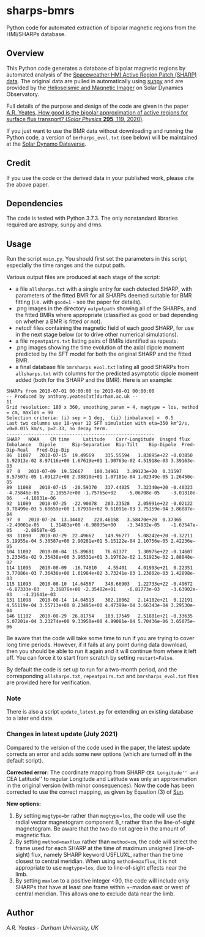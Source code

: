 # sharps-bmrs
Python code for automated extraction of bipolar magnetic regions from the HMI/SHARPs database.

## Overview

This Python code generates a database of bipolar magnetic regions by automated analysis of the <a href="http://jsoc.stanford.edu/doc/data/hmi/sharp/sharp.htm">Spaceweather HMI Active Region Patch (SHARP) data</a>. The original data are pulled in automatically using <a href="https://sunpy.org">sunpy</a> and are provided by the <a href="http://hmi.stanford.edu">Helioseismic and Magnetic Imager</a> on Solar Dynamics Observatory.

Full details of the purpose and design of the code are given in the paper <a href="https://link.springer.com/article/10.1007/s11207-020-01688-y?wt_mc=Internal.Event.1.SEM.ArticleAuthorIncrementalIssue">A.R. Yeates, How good is the bipolar approximation of active regions for surface flux transport? (<i>Solar Physics</i> <b>295</b>, 119, 2020)</a>.

If you just want to use the BMR data without downloading and running the Python code, a version of `bmrharps_evol.txt` (see below) will be maintained at the <a href="">Solar Dynamo Dataverse</a>.

## Credit

If you use the code or the derived data in your published work, please cite the above paper.

## Dependencies

The code is tested with Python 3.7.3. The only nonstandard libraries required are astropy, sunpy and drms.

## Usage

Run the script `main.py`. You should first set the parameters in this script, especially the time ranges and the output path.

Various output files are produced at each stage of the script:
- a file `allsharps.txt` with a single entry for each detected SHARP, with parameters of the fitted BMR for all SHARPs deemed suitable for BMR fitting (i.e. with `good=1` - see the paper for details).
- .png images in the directory `outputpath` showing all of the SHARPs, and the fitted BMRs where appropriate (classified as good or bad depending on whether a BMR is fitted or not). 
- netcdf files containing the magnetic field of each good SHARP, for use in the next stage below (or to drive other numerical simulations).
- a file `repeatpairs.txt` listing pairs of BMRs identified as repeats.
- .png images showing the time evolution of the axial dipole moment predicted by the SFT model for both the original SHARP and the fitted BMR.
- a final database file `bmrsharps_evol.txt` listing all good SHARPs from `allsharps.txt` with columns for the predicted asymptotic dipole moment added (both for the SHARP and the BMR). Here is an example:
```
SHARPs from 2010-07-01 00:00:00 to 2010-09-01 00:00:00
-- Produced by anthony.yeates[at]durham.ac.uk --
11
Grid resolution: 180 x 360, smoothing_param = 4, magtype = los, method = cm, maxlon = 90
Selection criteria: (i) sep > 1 deg,  (ii) |imbalance| <  0.5
Last two columns use 10-year 1D SFT simulation with eta=350 km^2/s, v0=0.015 km/s, p=2.33, no decay term.
------------------------------------------------------
SHARP	NOAA	CM time		Latitude	Carr-Longitude	Unsgnd flux	Imbalance	Dipole		Bip-Separation	Bip-Tilt	Bip-Dipole	Pred-Dip-Real	Pred-Dip-Bip
86	11087	2010-07-15	19.49569	335.55594	1.83895e+22	-0.03850	1.92913e-02	8.97116e+00	1.67619e+01	1.90763e-02	4.51918e-03	3.39163e-03
87	0	2010-07-09	19.52667	100.34961	3.89123e+20	 0.31597	8.57507e-05	1.09127e+00	2.98810e+01	1.07181e-04	1.02349e-05	1.26450e-05
89	11088	2010-07-15	-20.59370	337.44025	7.32340e+20	-0.40323	-4.75846e-05	2.18557e+00	-1.75765e+02	-5.06708e-05	-3.01310e-06	-4.10831e-06
92	11089	2010-07-25	-22.90078	203.23528	2.05991e+22	-0.02122	9.70499e-03	5.68659e+00	1.67930e+02	9.61091e-03	3.75159e-04	3.86887e-04
97	0	2010-07-24	13.34402	220.46158	3.58470e+20	 0.37365	-2.40001e-05	1.31483e+00	-6.98935e+00	-3.34932e-05	-1.63547e-05	-2.89587e-05
98	11090	2010-07-29	22.49662	149.96277	5.08242e+20	-0.32211	5.19955e-04	5.30587e+00	2.90281e+01	5.15122e-04	2.10756e-05	2.42236e-05
104	11092	2010-08-04	15.89691	76.61377	1.30975e+22	-0.14607	3.23345e-02	9.35438e+00	3.96531e+01	3.19762e-02	1.51923e-02	1.88848e-02
114	11095	2010-08-09	-16.74810	 4.55401	4.01993e+21	 0.22351	3.77086e-03	7.36436e+00	1.61984e+02	3.73241e-03	1.23802e-03	1.42898e-03
115	11093	2010-08-10	14.64567	348.66903	1.22733e+22	-0.49672	-6.87333e-03	3.36876e+00	-2.35482e+01	-6.81773e-03	-3.63902e-03	-4.21641e-03
131	11098	2010-08-14	14.04513	302.18062	2.14102e+21	 0.12191	4.55119e-04	3.55713e+00	8.23495e+00	4.47399e-04	3.66343e-04	3.29530e-04
146	11102	2010-08-29	26.81754	103.17549	2.51881e+21	-0.33635	5.07201e-04	3.23274e+00	9.33950e+00	4.99081e-04	5.70436e-06	3.65075e-06
```

Be aware that the code will take some time to run if you are trying to cover long time periods. However, if it fails at any point during data download, then you should be able to run it again and it will continue from where it left off. You can force it to start from scratch by setting `restart=False`.

By default the code is set up to run for a two-month period, and the corresponding `allsharps.txt`, `repeatpairs.txt` and `bmrsharps_evol.txt` files are provided here for verification.

### Note

There is also a script `update_latest.py` for extending an existing database to a later end date.

### Changes in latest update (July 2021)

Compared to the version of the code used in the paper, the latest update corrects an error and adds some new options (which are turned off in the default script).

**Corrected error:** The coordinate mapping from SHARP ``CEA Longitude'' and ``CEA Latitude'' to regular Longitude and Latitude was only an approximation in the original version (with minor consequences). Now the code has been corrected to use the correct mapping, as given by Equation (3) of <a href="https://arxiv.org/abs/1309.2392">Sun</a>.

**New options:**
1. By setting `magtype=br` rather than `magtype=los`, the code will use the radial vector magnetogram component B_r rather than the line-of-sight magnetogram. Be aware that the two do not agree in the amount of magnetic flux.
2. By setting `method=maxflux` rather than `method=cm`, the code will select the frame used for each SHARP at the time of maximum unsigned (line-of-sight) flux, namely SHARP keyword USFLUXL, rather than the time closest to central meridian. When using `method=maxflux`, it is not appropriate to use `magtype=los`, due to line-of-sight effects near the limb.
3. By setting `maxlon` to a positive integer <90, the code will include only SHARPs that have at least one frame within +-maxlon east or west of central meridian. This allows one to exclude data near the limb.

## Author

*A.R. Yeates - Durham University, UK*
